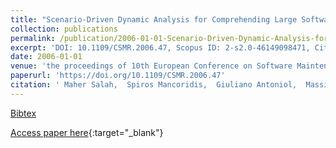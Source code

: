 ```yaml
---
title: "Scenario-Driven Dynamic Analysis for Comprehending Large Software Systems"
collection: publications
permalink: /publication/2006-01-01-Scenario-Driven-Dynamic-Analysis-for-Comprehending-Large-Software-Systems
excerpt: 'DOI: 10.1109/CSMR.2006.47, Scopus ID: 2-s2.0-46149098471, Cited by: 25'
date: 2006-01-01
venue: 'the proceedings of 10th European Conference on Software Maintenance and Reengineering (CSMR 2006), 22-24 March 2006, Bari, Italy'
paperurl: 'https://doi.org/10.1109/CSMR.2006.47'
citation: ' Maher Salah,  Spiros Mancoridis,  Giuliano Antoniol,  Massimiliano Di Penta, &quot;Scenario-Driven Dynamic Analysis for Comprehending Large Software Systems.&quot; the proceedings of 10th European Conference on Software Maintenance and Reengineering (CSMR 2006), 22-24 March 2006, Bari, Italy, 2006.'
---
```

[Bibtex](https://dblp.org/rec/bib/conf/csmr/SalahMAP06)

[Access paper here](https://doi.org/10.1109/CSMR.2006.47){:target="_blank"}
